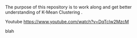 The purpose of this repository is to work along and get better understanding of K-Mean Clustering . 

Youtube https://www.youtube.com/watch?v=DqTclw2MzcM


blah
